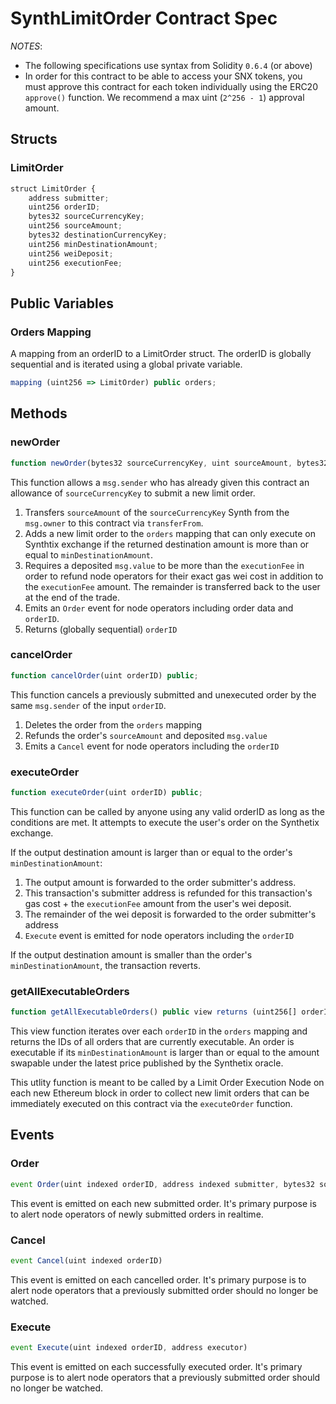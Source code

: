 # SynthLimitOrder Contract Spec
*NOTES*:
 - The following specifications use syntax from Solidity `0.6.4` (or above)
 - In order for this contract to be able to access your SNX tokens, you must approve this contract for each token individually using the ERC20 `approve()` function. We recommend a max uint (`2^256 - 1`) approval amount.

## Structs

### LimitOrder

```js
struct LimitOrder {
    address submitter;
    uint256 orderID;
    bytes32 sourceCurrencyKey;
    uint256 sourceAmount;
    bytes32 destinationCurrencyKey;
    uint256 minDestinationAmount;
    uint256 weiDeposit;
    uint256 executionFee;
}
```

## Public Variables

### Orders Mapping

A mapping from an orderID to a LimitOrder struct. The orderID is globally sequential and is iterated using a global private variable.

```js
mapping (uint256 => LimitOrder) public orders;
```
## Methods

### newOrder

``` js
function newOrder(bytes32 sourceCurrencyKey, uint sourceAmount, bytes32 destinationCurrencyKey, uint minDestinationAmount, uint executionFee) public returns (uint orderID);
```

This function allows a `msg.sender` who has already given this contract an allowance of `sourceCurrencyKey` to submit a new limit order.

1. Transfers `sourceAmount` of the `sourceCurrencyKey` Synth from the `msg.owner` to this contract via `transferFrom`.
2. Adds a new limit order to the `orders` mapping that can only execute on Synthtix exchange if the returned destination amount is more than or equal to `minDestinationAmount`.
3. Requires a deposited `msg.value` to be more than the `executionFee` in order to refund node operators for their exact gas wei cost in addition to the `executionFee` amount. The remainder is transferred back to the user at the end of the trade.
4. Emits an `Order` event for node operators including order data and `orderID`.
5. Returns (globally sequential) `orderID`

### cancelOrder

``` js
function cancelOrder(uint orderID) public;
```

This function cancels a previously submitted and unexecuted order by the same `msg.sender` of the input `orderID`.

1. Deletes the order from the `orders` mapping
2. Refunds the order's `sourceAmount` and deposited `msg.value`
3. Emits a `Cancel` event for node operators including the `orderID`

### executeOrder

``` js
function executeOrder(uint orderID) public;
```

This function can be called by anyone using any valid orderID as long as the conditions are met.
It attempts to execute the user's order on the Synthetix exchange.

If the output destination amount is larger than or equal to the order's `minDestinationAmount`:

1. The output amount is forwarded to the order submitter's address. 
2. This transaction's submitter address is refunded for this transaction's gas cost + the `executionFee` amount from the user's wei deposit.
3. The remainder of the wei deposit is forwarded to the order submitter's address
4. `Execute` event is emitted for node operators including the `orderID`

If the output destination amount is smaller than the order's `minDestinationAmount`, the transaction reverts.

### getAllExecutableOrders

``` js
function getAllExecutableOrders() public view returns (uint256[] orderIDs);
```

This view function iterates over each `orderID` in the `orders` mapping and returns the IDs of all orders that are currently executable. An order is executable if its `minDestinationAmount` is larger than or equal to the amount swapable under the latest price published by the Synthetix oracle.

This utlity function is meant to be called by a Limit Order Execution Node on each new Ethereum block in order to collect new limit orders that can be immediately executed on this contract via the `executeOrder` function.

## Events

### Order

``` js
event Order(uint indexed orderID, address indexed submitter, bytes32 sourceCurrencyKey, uint sourceAmount, bytes32 destinationCurrencyKey, uint minDestinationAmount uint executionFee, uint weiDeposit)
```

This event is emitted on each new submitted order. It's primary purpose is to alert node operators of newly submitted orders in realtime.

### Cancel

``` js
event Cancel(uint indexed orderID)
```

This event is emitted on each cancelled order. It's primary purpose is to alert node operators that a previously submitted order should no longer be watched.

### Execute

``` js
event Execute(uint indexed orderID, address executor)
```

This event is emitted on each successfully executed order. It's primary purpose is to alert node operators that a previously submitted order should no longer be watched.